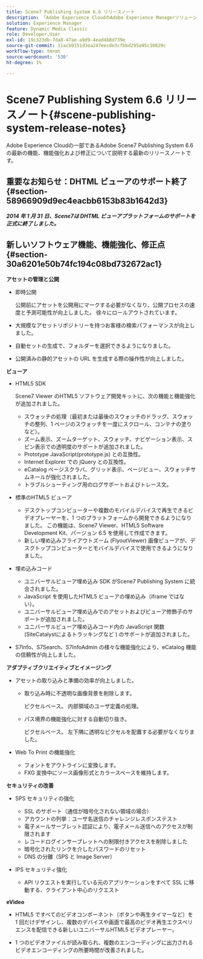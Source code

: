 ```yaml
---
title: Scene7 Publishing System 6.6 リリースノート
description: 「Adobe Experience CloudのAdobe Experience Managerソリューションに含まれるAdobe Scene7 Publishing System 6.6 の最新の機能、機能強化および修正点について説明する最新のリリースノートです。」
solution: Experience Manager
feature: Dynamic Media Classic
role: Developer,User
exl-id: 19c323db-7da8-47ae-a9d9-4ead4b8d739e
source-git-commit: 11acb9151d3ea247eecde3cfbbd295a95c10829c
workflow-type: tm+mt
source-wordcount: '530'
ht-degree: 1%

---
```


# Scene7 Publishing System 6.6 リリースノート{#scene-publishing-system-release-notes}

Adobe Experience Cloudの一部であるAdobe Scene7 Publishing System 6.6 の最新の機能、機能強化および修正について説明する最新のリリースノートです。

## 重要なお知らせ：DHTML ビューアのサポート終了 {#section-58966909d9ec4eacbb6153b83b1642d3}

***2014 年 1 月 31 日、Scene7は DHTML ビューアプラットフォームのサポートを正式に終了しました。***

## 新しいソフトウェア機能、機能強化、修正点 {#section-30a6201e50b74fc194c08bd732672ac1}

**アセットの管理と公開**

* 即時公開

   公開前にアセットを公開用にマークする必要がなくなり、公開プロセスの速度と予測可能性が向上しました。 徐々にロールアウトされています。

* 大規模なアセットリポジトリーを持つお客様の検索パフォーマンスが向上しました。
* 自動セットの生成で、フォルダーを選択できるようになりました。
* 公開済みの静的アセットの URL を生成する際の操作性が向上しました。

**ビューア**

* HTML5 SDK

   Scene7 Viewer のHTML5 ソフトウェア開発キットに、次の機能と機能強化が追加されました。

   * スウォッチの処理（最初または最後のスウォッチのドラッグ、スウォッチの整列、1 ページのスウォッチを一度にスクロール、コンテナの塗りなど）。
   * ズーム表示、ズームターゲット、スウォッチ、ナビゲーション表示、スピン表示での透明度のサポートが追加されました。
   * Prototype JavaScript(prototype.js) との互換性。
   * Internet Explorer での jQuery との互換性。
   * eCatalog ページスクラバ、グリッド表示、ページビュー、スウォッチサムネールが強化されました。
   * トラブルシューティング用のログサポートおよびトレース文。

* 標準のHTML5 ビューア

   * デスクトップコンピューターや複数のモバイルデバイスで再生できるビデオプレーヤーを、1 つのプラットフォームから開発できるようになりました。 この機能は、Scene7 Viewer、HTML5 Software Development Kit、バージョン 6.5 を使用して作成できます。
   * 新しい埋め込みフライアウトズーム (FlyoutViewer) 画像ビューアが、デスクトップコンピューターとモバイルデバイスで使用できるようになりました。

* 埋め込みコード

   * ユニバーサルビューア埋め込み SDK がScene7 Publishing System に統合されました。
   * JavaScript を使用したHTML5 ビューアの埋め込み（iframe ではない）。
   * ユニバーサルビューア埋め込みでのアセットおよびビューア修飾子のサポートが追加されました。
   * ユニバーサルビューア埋め込みコード内の JavaScript 関数 (SiteCatalystによるトラッキングなど ) のサポートが追加されました。

* S7Info、S7Search、S7InfoAdmin の様々な機能強化により、eCatalog 機能の信頼性が向上しました。

**アダプティブクリエイティブとイメージング**

* アセットの取り込みと準備の効率が向上しました。

   * 取り込み時に不透明な画像背景を削除します。

      ピクセルベース。 内部領域のユーザ定義の処理。
   * パス境界の機能強化に対する自動切り抜き。

      ピクセルベース。 左下隅に透明なピクセルを配置する必要がなくなりました。

* Web To Print の機能強化

   * フォントをアウトラインに変換します。
   * FXG 変換中にソース画像形式とカラースペースを維持します。

**セキュリティの改善**

* SPS セキュリティの強化

   * SSL のサポート（通信が暗号化されない領域の場合）
   * アカウントの列挙：ユーザ名送信のチャレンジレスポンステスト
   * 電子メールサーブレット認証により、電子メール送信へのアクセスが制限されます
   * レコードログインサーブレットへの制限付きアクセスを削除しました
   * 暗号化されたリンクを介したパスワードのリセット
   * DNS の分離（SPS と Image Server）

* IPS セキュリティ強化

   * API リクエストを実行している元のアプリケーションをすべて SSL に移動する、クライアント中心のリクエスト

**eVideo**

* HTML5 ですべてのビデオコンポーネント（ボタンや再生タイマーなど）を 1 回だけデザインし、複数のデバイスや画面で最高のビデオ再生エクスペリエンスを配信できる新しいユニバーサルHTML5 ビデオプレーヤー。

* 1 つのビデオファイルが読み取られ、複数のエンコーディングに出力されるビデオエンコーディングの所要時間が改善されました。
